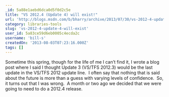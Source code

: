 ```yaml
---
_id: 5a88e1aebd6dca0d5f0d2c5e
title: "VS 2012.4 (Update 4) will exist!"
url: 'http://blogs.msdn.com/b/bharry/archive/2013/07/30/vs-2012-4-update-4-will-exist.aspx'
category: libraries-tools
slug: 'vs-2012-4-update-4-will-exist'
user_id: 5a83ce59d6eb0005c4ecda2c
username: 'bill-s'
createdOn: '2013-08-03T07:23:16.000Z'
tags: []
---
```


Sometime this spring, though for the life of me I can’t find it, I wrote a blog post where I said I thought Update 3 (VS/TFS 2012.3) would be the last update in the VS/TFS 2012 update line.  I often say that nothing that is said about the future is more than a guess with varying levels of confidence.  So, it turns out that I was wrong.  A month or two ago we decided that we were going to need to do a 2012.4 release.

